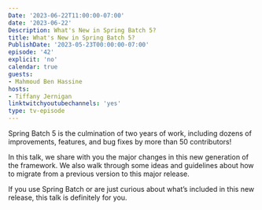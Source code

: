 ```yaml
---
Date: '2023-06-22T11:00:00-07:00'
date: '2023-06-22'
Description: What's New in Spring Batch 5?
title: What's New in Spring Batch 5?
PublishDate: '2023-05-23T00:00:00-07:00'
episode: '42'
explicit: 'no'
calendar: true
guests:
- Mahmoud Ben Hassine
hosts:
- Tiffany Jernigan
linktwitchyoutubechannels: 'yes'
type: tv-episode
---
```


Spring Batch 5 is the culmination of two years of work, including dozens of improvements, features, and bug fixes by more than 50 contributors!

In this talk, we share with you the major changes in this new generation of the framework. We also walk through some ideas and guidelines about how to migrate from a previous version to this major release.

If you use Spring Batch or are just curious about what’s included in this new release, this talk is definitely for you.